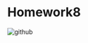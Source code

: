 # Homework8
![github](https://user-images.githubusercontent.com/81631117/114452796-dc6dec80-9ba6-11eb-9f73-edafac812a27.jpeg)
